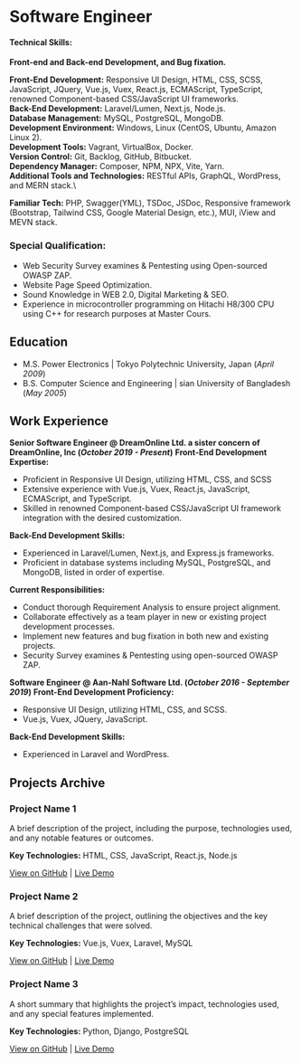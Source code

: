# Software Engineer 

#### Technical Skills: 
**Front-end and Back-end Development, and Bug fixation.**

**Front-End Development:** Responsive UI Design, HTML, CSS, SCSS, JavaScript, JQuery, Vue.js, Vuex, React.js, ECMAScript,
TypeScript, renowned Component-based CSS/JavaScript UI frameworks.\
**Back-End Development:** Laravel/Lumen, Next.js, Node.js.\
**Database Management:** MySQL, PostgreSQL, MongoDB.\
**Development Environment:** Windows, Linux (CentOS, Ubuntu, Amazon Linux 2).\
**Development Tools:** Vagrant, VirtualBox, Docker.\
**Version Control:** Git, Backlog, GitHub, Bitbucket.\
**Dependency Manager:** Composer, NPM, NPX, Vite, Yarn.\
**Additional Tools and Technologies:** RESTful APIs, GraphQL, WordPress, and MERN stack.\

**Familiar Tech:** PHP, Swagger(YML), TSDoc, JSDoc, Responsive framework (Bootstrap, Tailwind CSS, Google Material Design,
etc.), MUI, iView and MEVN stack.

### Special Qualification:

- Web Security Survey examines & Pentesting using Open-sourced OWASP ZAP.
- Website Page Speed Optimization.
- Sound Knowledge in WEB 2.0, Digital Marketing & SEO.
- Experience in microcontroller programming on Hitachi H8/300 CPU using C++ for research purposes at Master Cours.


## Education					       		
- M.S. Power Electronics | Tokyo Polytechnic University, Japan (_April 2009_)
- B.S. Computer Science and Engineering | sian University of Bangladesh (_May 2005_)

## Work Experience
**Senior Software Engineer @ DreamOnline Ltd. a sister concern of DreamOnline, Inc (_October 2019 - Present_)**
**Front-End Development Expertise:**
- Proficient in Responsive UI Design, utilizing HTML, CSS, and SCSS
- Extensive experience with Vue.js, Vuex, React.js, JavaScript, ECMAScript, and TypeScript.
- Skilled in renowned Component-based CSS/JavaScript UI framework integration with the desired customization.

**Back-End Development Skills:**
- Experienced in Laravel/Lumen, Next.js, and Express.js frameworks.
- Proficient in database systems including MySQL, PostgreSQL, and MongoDB, listed in order of expertise.

**Current Responsibilities:**
 - Conduct thorough Requirement Analysis to ensure project alignment.
 - Collaborate effectively as a team player in new or existing project development processes.
 - Implement new features and bug fixation in both new and existing projects.
 - Security Survey examines & Pentesting using open-sourced OWASP ZAP.

**Software Engineer @ Aan-Nahl Software Ltd. (_October 2016 - September 2019_)**
**Front-End Development Proficiency:**
- Responsive UI Design, utilizing HTML, CSS, and SCSS.
- Vue.js, Vuex, JQuery, JavaScript.

**Back-End Development Skills:**
- Experienced in Laravel and WordPress.


## Projects Archive

<div class="projects-grid">
  
  <div class="project-card">
    <h3>Project Name 1</h3>
    <p>A brief description of the project, including the purpose, technologies used, and any notable features or outcomes.</p>
    <p><strong>Key Technologies:</strong> HTML, CSS, JavaScript, React.js, Node.js</p>
    <p><a href="https://github.com/username/project1">View on GitHub</a> | <a href="https://yourdomain.com/project1">Live Demo</a></p>
  </div>
  
  <div class="project-card">
    <h3>Project Name 2</h3>
    <p>A brief description of the project, outlining the objectives and the key technical challenges that were solved.</p>
    <p><strong>Key Technologies:</strong> Vue.js, Vuex, Laravel, MySQL</p>
    <p><a href="https://github.com/username/project2">View on GitHub</a> | <a href="https://yourdomain.com/project2">Live Demo</a></p>
  </div>

  <div class="project-card">
    <h3>Project Name 3</h3>
    <p>A short summary that highlights the project’s impact, technologies used, and any special features implemented.</p>
    <p><strong>Key Technologies:</strong> Python, Django, PostgreSQL</p>
    <p><a href="https://github.com/username/project3">View on GitHub</a> | <a href="https://yourdomain.com/project3">Live Demo</a></p>
  </div>

  <!-- Add more project cards as needed -->

</div>
